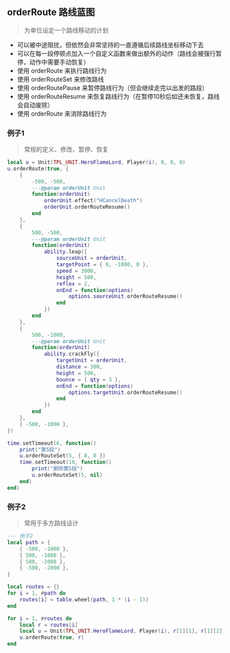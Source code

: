 ## orderRoute 路线蓝图

> 为单位设定一个路线移动的计划

* 可以被中途阻扰，但依然会非常坚持的一直遵循后续路线坐标移动下去
* 可以在每一段停顿点加入一个自定义函数来做出额外的动作（路线会被强行暂停，动作中需要手动恢复）
* 使用 orderRoute 来执行路线行为
* 使用 orderRouteSet 来修改路线
* 使用 orderRoutePause 来暂停路线行为（但会继续走完以出发的路段）
* 使用 orderRouteResume 来恢复路线行为（在暂停10秒后如还未恢复，路线会自动废除）
* 使用 orderRoute 来消除路线行为

### 例子1

> 常规的定义、修改、暂停、恢复

```lua
local u = Unit(TPL_UNIT.HeroFlameLord, Player(i), 0, 0, 0)
u.orderRoute(true, {
    {
        -500, -500,
        ---@param orderUnit Unit
        function(orderUnit)
            orderUnit.effect("HCancelDeath")
            orderUnit.orderRouteResume()
        end
    },
    {
        500, -500,
        ---@param orderUnit Unit
        function(orderUnit)
            ability.leap({
                sourceUnit = orderUnit,
                targetPoint = { 0, -1000, 0 },
                speed = 3000,
                height = 500,
                reflex = 2,
                onEnd = function(options)
                    options.sourceUnit.orderRouteResume()
                end
            })
        end
    },
    {
        500, -1000,
        ---@param orderUnit Unit
        function(orderUnit)
            ability.crackFly({
                targetUnit = orderUnit,
                distance = 300,
                height = 500,
                bounce = { qty = 3 },
                onEnd = function(options)
                    options.targetUnit.orderRouteResume()
                end
            })
        end
    },
    { -500, -1000 },
})

time.setTimeout(6, function()
    print("第5段")
    u.orderRouteSet(5, { 0, 0 })
    time.setTimeout(10, function()
        print("删除第5段")
        u.orderRouteSet(5, nil)
    end)
end)
```

### 例子2

> 常用于多方路线设计

```lua
--- 例子2
local path = {
    { -500, -1000 },
    { 500, -1000 },
    { 500, -2000 },
    { -500, -2000 },
}

local routes = {}
for i = 1, #path do
    routes[i] = table.wheel(path, 1 * (i - 1))
end

for i = 1, #routes do
    local r = routes[i]
    local u = Unit(TPL_UNIT.HeroFlameLord, Player(i), r[1][1], r[1][2], 0)
    u.orderRoute(true, r)
end
```
